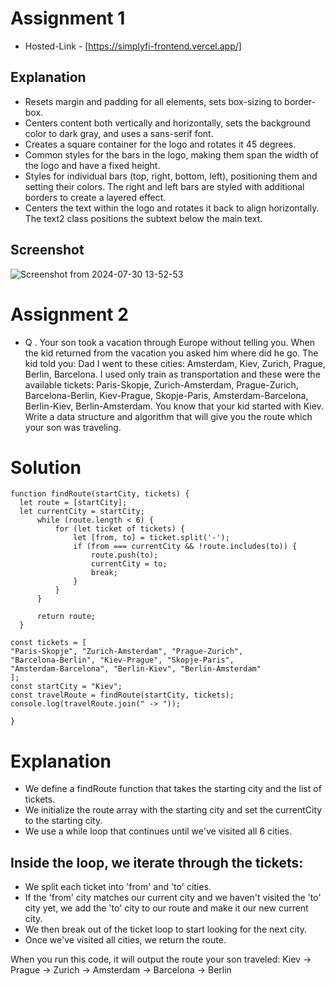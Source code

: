 # Assignment 1
- Hosted-Link - [https://simplyfi-frontend.vercel.app/]
## Explanation

- Resets margin and padding for all elements, sets box-sizing to border-box.
- Centers content both vertically and horizontally, sets the background color to dark gray, and uses a sans-serif font.
- Creates a square container for the logo and rotates it 45 degrees.
- Common styles for the bars in the logo, making them span the width of the logo and have a fixed height.
- Styles for individual bars (top, right, bottom, left), positioning them and setting their colors. The right and left bars are styled with additional borders to create a layered effect.
- Centers the text within the logo and rotates it back to align horizontally. The text2 class positions the subtext below the main text.

## Screenshot
![Screenshot from 2024-07-30 13-52-53](https://github.com/user-attachments/assets/3600b657-abc6-4def-ad71-c1964d943863)


# Assignment 2

- Q . Your son took a vacation through Europe without telling you. When the kid returned from the vacation you asked him where did he go. The kid told you: Dad I went to these cities: Amsterdam, Kiev, Zurich, Prague, Berlin, Barcelona.
  I used only train as transportation and these were the available tickets:
  Paris-Skopje, Zurich-Amsterdam, Prague-Zurich, Barcelona-Berlin, Kiev-Prague, Skopje-Paris, Amsterdam-Barcelona, Berlin-Kiev, Berlin-Amsterdam.
  You know that your kid started with Kiev.
  Write a data structure and algorithm that will give you the route which your son was traveling.
# Solution
```Solution
function findRoute(startCity, tickets) {
  let route = [startCity];
  let currentCity = startCity;
      while (route.length < 6) {
          for (let ticket of tickets) {
              let [from, to] = ticket.split('-');
              if (from === currentCity && !route.includes(to)) {
                  route.push(to);
                  currentCity = to;
                  break;
              }
          }
      }

      return route;
  }

const tickets = [
"Paris-Skopje", "Zurich-Amsterdam", "Prague-Zurich",
"Barcelona-Berlin", "Kiev-Prague", "Skopje-Paris",
"Amsterdam-Barcelona", "Berlin-Kiev", "Berlin-Amsterdam"
];
const startCity = "Kiev";
const travelRoute = findRoute(startCity, tickets);
console.log(travelRoute.join(" -> "));

}
```
# Explanation

- We define a findRoute function that takes the starting city and the list of tickets.
- We initialize the route array with the starting city and set the currentCity to the starting city.
- We use a while loop that continues until we've visited all 6 cities.

## Inside the loop, we iterate through the tickets:

- We split each ticket into 'from' and 'to' cities.
- If the 'from' city matches our current city and we haven't visited the 'to' city yet, we add the 'to' city to our route and make it our new current city.
- We then break out of the ticket loop to start looking for the next city.
- Once we've visited all cities, we return the route.

 When you run this code, it will output the route your son traveled:
 Kiev -> Prague -> Zurich -> Amsterdam -> Barcelona -> Berlin
